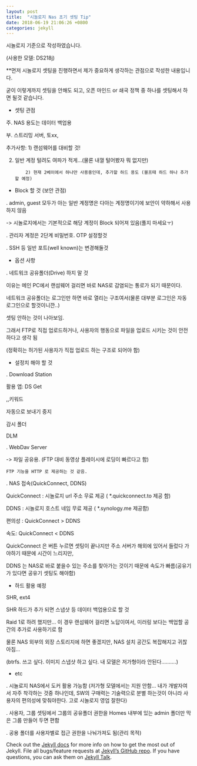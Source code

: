 ```yaml
---
layout: post
title:  "시놀로지 Nas 초기 셋팅 Tip"
date: 2018-06-19 21:06:26 +0800
categories: jekyll
---
```

시놀로지 기준으로 작성하였습니다. 

(사용한 모델: DS218j)



**먼저 시놀로지 셋팅을 진행하면서 제가 중요하게 생각하는 관점으로 작성한 내용입니다.

 굳이 이렇게까지 셋팅을 안해도 되고, 오픈 마인드 or 쇄국 정책 중 하나를 셋팅해서 하면 될것 같습니다.





- 셋팅 관점



주. NAS 용도는 데이터 백업용 

부. 스트리밍 서버, 토xx, 



추가사항:  1) 랜섬웨어를 대비할 것!

   2) 일반 계정 털려도 여파가 적게...(물론 내껄 털어봤자 뭐 없지만)

              2) 현재 2베이에서 하나만 사용중인데, 추가할 하드 용도 (블프때 하드 하나 추가할 예정)









- Block 할 것 (보안 관점)



. admin, guest 모두가 아는 일반 계정명은 다아는 계정명이기에 보안이 약하해서 사용하지 않음

-> 시놀로지에서는 기본적으로 해당 계정이 Block 되어져 있음(풀지 마세요ㅜ)



. 관리자 계정은 2단계 비밀번호. OTP 설정할것



. SSH 등 일반 포트(well known)는 변경해둘것







* 옵션 사항



. 네트워크 공유폴더(Drive) 하지 말 것

이유는 메인 PC에서 랜섬웨어 걸리면 바로 NAS로 감염되는 통로가 되기 때문이다.

네트워크 공유폴더는 로그인만 하면 바로 열리는 구조여서(물론 대부분 로그인은 자동로그인으로 할것이니깐..)

셋팅 안하는 것이 나아보임.



그래서 FTP로 직접 업로드하거나, 사용자의 행동으로 파일을 업로드 시키는 것이 안전하다고 생각 됨

(정확히는 허가된 사용자가 직접 업로드 하는 구조로 되어야 함)







- 설정치 해야 할 것





. Download Station





활용 앱: DS Get



  ,,키워드

자동으로 보내기 중지

감시 폴더

DLM





. WebDav Server

 -> 파일 공유용. (FTP 대비 동영상 플레이시에 로딩이 빠르다고 함)

    FTP 기능을 HTTP 로 제공하는 것 같음. 









. NAS 접속(QuickConnect, DDNS)



 QuickConnect : 시놀로지 url 주소 무료 제공 ( *.quickconnect.to 제공 함)

 DDNS : 시놀로지 호스트 네임 무료 제공 ( *.synology.me 제공함)



편의성 : QuickConnect > DDNS 

속도:  QuickConnect < DDNS 



QuickConnect 은 버튼 누르면 셋팅이 끝나지만 주소 서버가 해외에 있어서 들렀다 가야하기 때문에 시간이 느리지만,

DDNS 는 NAS로 바로 붙을수 있는 주소를 찾아가는 것이기 때문에 속도가 빠름(공유기가 있다면 공유기 셋팅도 해야함)







- 하드 활용 예정



SHR, ext4



SHR 하드가 추가 되면 스냅샷 등 데이터 백업용으로 할 것

Raid 1로 하려 했지만... 이 경우 랜섬웨어 걸리면 노답이여서, 미러링 보다는 백업할 공간의 추가로 사용하기로 함



물론 NAS 외부의 외장 스토리지에 하면 좋겠지만, NAS 설치 공간도 복잡해지고 귀찮아짐...



(btrfs. 쓰고 싶다. 이미지 스냅샷 하고 싶다. 내 모델은 저가형이라 안된다..........)





- etc



. 시놀로지 NAS에서 도커 활용 가능함 (저가형 모델에서는 지원 안함... 내가 개발자여서 자주 착각하는 것중 하나인데, SW의 구매력는 기술력으로 분별 하는것이 아니라 사용자의 편의성에 맞춰야한다. 고로 시놀로지 영업 잘한다)



. 사용자, 그룹 셋팅에서 그룹의 공유폴더 권한을 Homes 내부에 있는 admin 폴더만 막은 그룹 만들어 두면 편함



. 공용 폴더를 사용자별로 접근 권한을 나눠가져도 됨(관리 목적)

Check out the [Jekyll docs][jekyll-docs] for more info on how to get the most out of Jekyll. File all bugs/feature requests at [Jekyll’s GitHub repo][jekyll-gh]. If you have questions, you can ask them on [Jekyll Talk][jekyll-talk].

[jekyll-docs]: http://jekyllrb.com/docs/home
[jekyll-gh]:   https://github.com/jekyll/jekyll
[jekyll-talk]: https://talk.jekyllrb.com/
